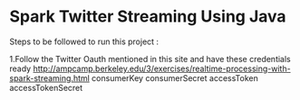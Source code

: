 # Spark Twitter Streaming Using Java

Steps to be followed to run this project :


1.Follow the Twitter Oauth mentioned in this site and have these credentials ready 
    http://ampcamp.berkeley.edu/3/exercises/realtime-processing-with-spark-streaming.html
    consumerKey
    consumerSecret
    accessToken
    accessTokenSecret
